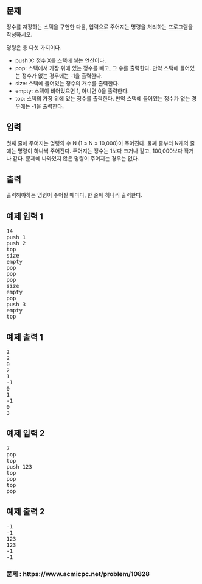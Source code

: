 <div id="problem-body">
    <div class="col-md-12">
        <section id="description" class="problem-section">
            <div class="headline">
                <h2>문제</h2>
            </div>
            <div id="problem_description" class="problem-text">
                <p>
                    정수를 저장하는&nbsp;스택을 구현한 다음, 입력으로 주어지는
                    명령을 처리하는 프로그램을 작성하시오.
                </p>
                <p>명령은 총 다섯 가지이다.</p>
                <ul>
                    <li>push X: 정수 X를 스택에 넣는 연산이다.</li>
                    <li>
                        pop: 스택에서 가장 위에 있는&nbsp;정수를 빼고, 그 수를
                        출력한다. 만약 스택에 들어있는 정수가 없는 경우에는 -1을
                        출력한다.
                    </li>
                    <li>size: 스택에 들어있는 정수의 개수를 출력한다.</li>
                    <li>empty: 스택이 비어있으면 1, 아니면 0을 출력한다.</li>
                    <li>
                        top: 스택의 가장 위에 있는 정수를 출력한다.&nbsp;만약
                        스택에 들어있는 정수가 없는 경우에는 -1을 출력한다.
                    </li>
                </ul>
            </div>
        </section>
    </div>
    <div class="col-md-12">
        <section id="input" class="problem-section">
            <div class="headline">
                <h2>입력</h2>
            </div>
            <div id="problem_input" class="problem-text">
                <p>
                    첫째 줄에 주어지는 명령의 수 N (1 ≤ N ≤ 10,000)이
                    주어진다.&nbsp;둘째 줄부터 N개의 줄에는 명령이 하나씩
                    주어진다. 주어지는 정수는 1보다 크거나 같고, 100,000보다
                    작거나 같다. 문제에 나와있지 않은 명령이 주어지는 경우는
                    없다.
                </p>
            </div>
        </section>
    </div>
    <div class="col-md-12">
        <section id="output" class="problem-section">
            <div class="headline">
                <h2>출력</h2>
            </div>
            <div id="problem_output" class="problem-text">
                <p>
                    출력해야하는 명령이 주어질 때마다, 한 줄에 하나씩 출력한다.
                </p>
            </div>
        </section>
    </div>
    <div class="col-md-12">
        <section id="limit" style="display: none" class="problem-section">
            <div class="headline">
                <h2>제한</h2>
            </div>
            <div id="problem_limit" class="problem-text"></div>
        </section>
    </div>
    <div class="col-md-12">
        <div class="row">
            <div class="col-md-6">
                <section id="sampleinput1">
                    <div class="headline">
                        <h2>
                            예제 입력 1
                        </h2>
                    </div>
                    <pre class="sampledata" id="sample-input-1">
14
push 1
push 2
top
size
empty
pop
pop
pop
size
empty
pop
push 3
empty
top
</pre
                    >
                </section>
            </div>
            <div class="col-md-6">
                <section id="sampleoutput1">
                    <div class="headline">
                        <h2>
                            예제 출력 1
                        </h2>
                    </div>
                    <pre class="sampledata" id="sample-output-1">
2
2
0
2
1
-1
0
1
-1
0
3
</pre
                    >
                </section>
            </div>
        </div>
    </div>
    <div class="col-md-12">
        <div class="row">
            <div class="col-md-6">
                <section id="sampleinput2">
                    <div class="headline">
                        <h2>
                            예제 입력 2
                        </h2>
                    </div>
                    <pre class="sampledata" id="sample-input-2">
7
pop
top
push 123
top
pop
top
pop
</pre
                    >
                </section>
            </div>
            <div class="col-md-6">
                <section id="sampleoutput2">
                    <div class="headline">
                        <h2>
                            예제 출력 2
                        </h2>
                    </div>
                    <pre class="sampledata" id="sample-output-2">
-1
-1
123
123
-1
-1
</pre
                    >
                </section>
            </div>
        </div>
    </div>
    <div class="col-md-12">
        <section id="hint" style="display: none" class="problem-section">
            <div class="headline">
                <h2>힌트</h2>
            </div>
            <div id="problem_hint" class="problem-text"></div>
        </section>
    </div>
</div>
<h3>문제 : https://www.acmicpc.net/problem/10828</h3>
